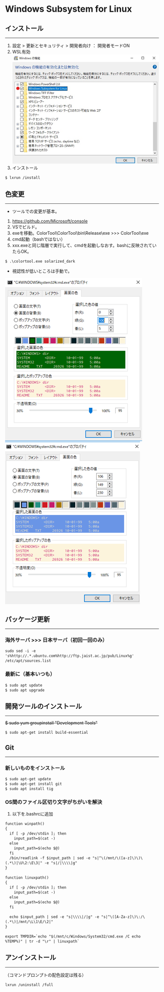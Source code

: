 # Windows Subsystem for Linux

## インストール
- - -

1. 設定 > 更新とセキュリティ > 開発者向け ： 開発者モードON
1. WSL有効  
    <img src="./img/enable.jpg" alt="enable">  
1. インストール

```
$ lxrun /install
```

## 色変更
- - -

- ツールでの変更が基本。
1. https://github.com/Microsoft/console
1. VSでビルド。
1. exeを移動。ColorTool\ColorTool\bin\Release\exe >>> ColorTool\exe
1. cmd起動（bashではない）
1. xxx.exeと同じ階層で実行して、cmdを起動しなおす。bashに反映されていたらOK。
```
$ .\colortool.exe solarized_dark
```

- 視認性が低いところは手動で。  

<img src="./img/wsl_color1.png" alt="wsl_color1">  
<img src="./img/wsl_color2.png" alt="wsl_color2">  

## パッケージ更新
- - -

### 海外サーバ >>> 日本サーバ（初回一回のみ）

```
sudo sed -i -e 's%http://.*.ubuntu.com%http://ftp.jaist.ac.jp/pub/Linux%g' /etc/apt/sources.list
```

### 最新に（基本いつも）

```
$ sudo apt update
$ sudo apt upgrade
```

## 開発ツールのインストール
- - -

~~$ sudo yum groupinstall "Development Tools"~~
```
$ sudo apt-get install build-essential
```

## Git
- - -

### 新しいものをインストール
```
$ sudo apt-get update
$ sudo apt-get install git
$ sudo apt install tig

```
### OS間のファイル区切り文字がちがいを解決

1. 以下を.bashrcに追加

```
function winpath()
{
  if [ -p /dev/stdin ]; then
    input_path=$(cat -)
  else
    input_path=$(echo $@)
  fi
  /bin/readlink -f $input_path | sed -e "s|^\(/mnt/\([a-z]\)\)\(.*\)|\U\2:\E\3|" -e "s|/|\\\\|g"
}

function linuxpath()
{
  if [ -p /dev/stdin ]; then
    input_path=$(cat -)
  else
    input_path=$(echo $@)
  fi

  echo $input_path | sed -e "s|\\\\|/|g" -e "s|^\([A-Za-z]\)\:/\(.*\)|/mnt/\L\1\E/\2|"
}

export TMPDIR=`echo "$(/mnt/c/Windows/System32/cmd.exe /C echo %TEMP%)" | tr -d "\r" | linuxpath`
```

## アンインストール
- - -
（コマンドプロンプトの配色設定は残る）
```
lxrun /uninstall /full
```
